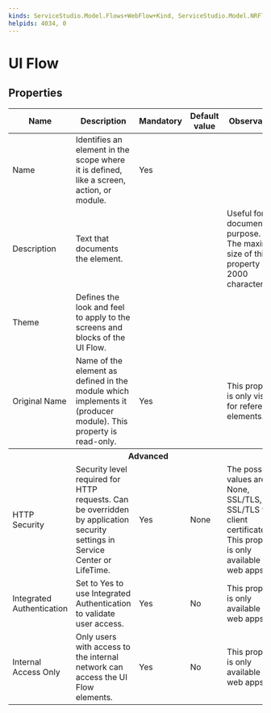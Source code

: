 ```yaml
---
kinds: ServiceStudio.Model.Flows+WebFlow+Kind, ServiceStudio.Model.NRFlows+WebFlow+Kind, ServiceStudio.Model.NewRuntime.ReferenceWebFlow+Kind, ServiceStudio.Model.ReferenceWebFlow+Kind
helpids: 4034, 0
---
```


# UI Flow

## Properties

<table markdown="1">
<thead>
<tr>
<th>Name</th>
<th>Description</th>
<th>Mandatory</th>
<th>Default value</th>
<th>Observations</th>
</tr>
</thead>
<tbody>
<tr>
<td title="Name">Name</td>
<td>Identifies an element in the scope where it is defined, like a screen, action, or module.</td>
<td>Yes</td>
<td></td>
<td></td>
</tr>
<tr>
<td title="Description">Description</td>
<td>Text that documents the element.</td>
<td></td>
<td></td>
<td>Useful for documentation purpose.<br/>The maximum size of this property is 2000 characters.</td>
</tr>
<tr>
<td title="Theme">Theme</td>
<td>Defines the look and feel to apply to the screens and blocks of the UI Flow.</td>
<td></td>
<td></td>
<td></td>
</tr>
<tr>
<td title="Original Name">Original Name</td>
<td>Name of the element as defined in the module which implements it (producer module). This property is read-only.</td>
<td>Yes</td>
<td></td>
<td>This property is only visible for referenced elements.</td>
</tr>
<tr class="separator">
<th colspan="5">Advanced</th>
</tr>
<tr>
<td title="HTTP Security">HTTP Security</td>
<td>Security level required for HTTP requests. Can be overridden by application security settings in Service Center or LifeTime.</td>
<td>Yes</td>
<td>None</td>
<td>The possible values are: None, SSL/TLS, SSL/TLS with client certificates.<br/>This property is only available in web apps.</td>
</tr>
<tr>
<td title="Integrated Authentication">Integrated Authentication</td>
<td>Set to Yes to use Integrated Authentication to validate user access.</td>
<td>Yes</td>
<td>No</td>
<td>This property is only available in web apps.</td>
</tr>
<tr>
<td title="Internal Access Only">Internal Access Only</td>
<td>Only users with access to the internal network can access the UI Flow elements.</td>
<td>Yes</td>
<td>No</td>
<td>This property is only available in web apps.</td>
</tr>
</tbody>
</table>


